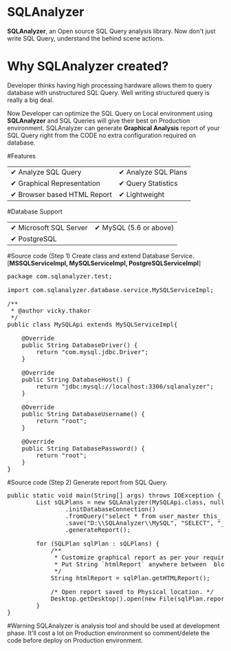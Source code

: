# SQLAnalyzer
<b>SQLAnalyzer</b>, an Open source SQL Query analysis library. Now don't just write SQL Query, understand the behind scene actions. 

# Why SQLAnalyzer created?
Developer thinks having high processing hardware allows them to query database with unstructured SQL Query. Well writing structured query is really a big deal. 

Now Developer can optimize the SQL Query on Local environment using <b>SQLAnalyzer</b> and SQL Queries will give their best on Production environment. SQLAnalyzer can generate <b>Graphical Analysis</b> report of your SQL Query right from the CODE no extra configuration required on database. 

#Features
<table>
  <tr>
    <td>✔ Analyze SQL Query</td>
    <td>✔ Analyze SQL Plans</td>
  </tr>
  <tr>
    <td>✔ Graphical Representation</td>
    <td>✔ Query Statistics</td>
  </tr>
  <tr>
    <td>✔ Browser based HTML Report</td>
    <td>✔ Lightweight</td>
  </tr>
</table>

#Database Support
<table>
	<tr>
		<td>✔ Microsoft SQL Server</td>
		<td>✔ MySQL (5.6 or above)</td>
	</tr>
	<tr>
		<td>✔ PostgreSQL</td>
	</tr>
</table>

#Source code (Step 1)
Create class and extend Database Service. [<b>MSSQLServiceImpl, MySQLServiceImpl, PostgreSQLServiceImpl</b>]
<pre>
package com.sqlanalyzer.test;

import com.sqlanalyzer.database.service.MySQLServiceImpl;

/**
 * @author vicky.thakor
 */
public class MySQLApi extends MySQLServiceImpl{

    @Override
    public String DatabaseDriver() {
        return "com.mysql.jdbc.Driver";
    }

    @Override
    public String DatabaseHost() {
        return "jdbc:mysql://localhost:3306/sqlanalyzer";
    }

    @Override
    public String DatabaseUsername() {
        return "root";
    }

    @Override
    public String DatabasePassword() {
        return "root";
    }
}
</pre>

#Source code (Step 2)
Generate report from SQL Query.
<pre>
public static void main(String[] args) throws IOException {
        List<SQLPlan> sQLPlans = new SQLAnalyzer(MySQLApi.class, null)
                .initDatabaseConnection()
                .fromQuery("select * from user_master this_ inner join message messages1_ on this_.id=messages1_.user_id inner join creditcard creditcard2_ on this_.id=creditcard2_.user_id where this_.email='vicky.thakor@javaquery.com'")
                .save("D:\\SQLAnalyzer\\MySQL", "SELECT", "_STAR")
                .generateReport();
        
        for (SQLPlan sqlPlan : sQLPlans) {
            /**
             * Customize graphical report as per your requirement.
             * Put String `htmlReport` anywhere between <html> block.
             */
            String htmlReport = sqlPlan.getHTMLReport();
            
            /* Open report saved to Physical location. */
            Desktop.getDesktop().open(new File(sqlPlan.reportFiles().get(0)));
        }
}
</pre>

#Warning
SQLAnalyzer is analysis tool and should be used at development phase. It'll cost a lot on Production environment so comment/delete the code before deploy on Production environment.
